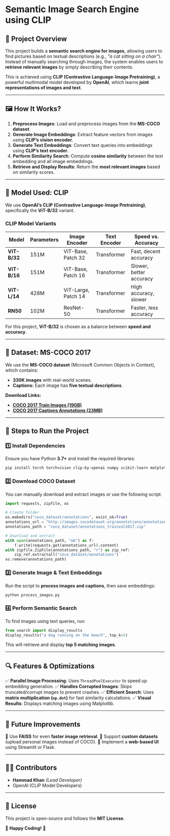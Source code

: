 # **Semantic Image Search Engine using CLIP**

## **📌 Project Overview**
This project builds a **semantic search engine for images**, allowing users to find pictures based on textual descriptions (e.g., *"a cat sitting on a chair"*). Instead of manually searching through images, the system enables users to **retrieve relevant images** by simply describing their contents.

This is achieved using **CLIP (Contrastive Language-Image Pretraining)**, a powerful multimodal model developed by **OpenAI**, which learns **joint representations of images and text**.

---

## **🖼️ How It Works?**
1. **Preprocess Images**: Load and preprocess images from the **MS-COCO dataset**.
2. **Generate Image Embeddings**: Extract feature vectors from images using **CLIP’s vision encoder**.
3. **Generate Text Embeddings**: Convert text queries into embeddings using **CLIP’s text encoder**.
4. **Perform Similarity Search**: Compute **cosine similarity** between the text embedding and all image embeddings.
5. **Retrieve and Display Results**: Return the **most relevant images** based on similarity scores.

---

## **🧠 Model Used: CLIP**
We use **OpenAI’s CLIP (Contrastive Language-Image Pretraining)**, specifically the **ViT-B/32** variant.

### **CLIP Model Variants**
| **Model**      | **Parameters** | **Image Encoder** | **Text Encoder** | **Speed vs. Accuracy** |
|---------------|--------------|------------------|----------------|------------------|
| **ViT-B/32**  | 151M         | ViT-Base, Patch 32 | Transformer     | Fast, decent accuracy |
| **ViT-B/16**  | 151M         | ViT-Base, Patch 16 | Transformer     | Slower, better accuracy |
| **ViT-L/14**  | 428M         | ViT-Large, Patch 14 | Transformer     | High accuracy, slower |
| **RN50**      | 102M         | ResNet-50         | Transformer     | Faster, less accuracy |

For this project, **ViT-B/32** is chosen as a balance between **speed and accuracy**.

---

## **📂 Dataset: MS-COCO 2017**
We use the **MS-COCO dataset** (Microsoft Common Objects in Context), which contains:
- **330K images** with real-world scenes.
- **Captions:** Each image has **five textual descriptions**.

**Download Links:**
- **[COCO 2017 Train Images (19GB)](http://images.cocodataset.org/zips/train2017.zip)**
- **[COCO 2017 Captions Annotations (23MB)](http://images.cocodataset.org/annotations/annotations_trainval2017.zip)**

---

## **🚀 Steps to Run the Project**

### **1️⃣ Install Dependencies**
Ensure you have Python **3.7+** and install the required libraries:
```bash
pip install torch torchvision clip-by-openai numpy scikit-learn matplotlib pillow requests
```

### **2️⃣ Download COCO Dataset**
You can manually download and extract images or use the following script:
```python
import requests, zipfile, os

# Create folder
os.makedirs("coco_dataset/annotations", exist_ok=True)
annotations_url = "http://images.cocodataset.org/annotations/annotations_trainval2017.zip"
annotations_path = "coco_dataset/annotations_trainval2017.zip"

# Download and extract
with open(annotations_path, "wb") as f:
    f.write(requests.get(annotations_url).content)
with zipfile.ZipFile(annotations_path, "r") as zip_ref:
    zip_ref.extractall("coco_dataset/annotations")
os.remove(annotations_path)
```

### **3️⃣ Generate Image & Text Embeddings**
Run the script to **process images and captions**, then save embeddings:
```bash
python process_images.py
```

### **4️⃣ Perform Semantic Search**
To find images using text queries, run:
```python
from search import display_results
display_results("a dog running on the beach", top_k=5)
```

This will retrieve and display **top 5 matching images**.

---

## **🔍 Features & Optimizations**
✅ **Parallel Image Processing**: Uses `ThreadPoolExecutor` to speed up embedding generation.
✅ **Handles Corrupted Images**: Skips truncated/corrupt images to prevent crashes.
✅ **Efficient Search**: Uses **matrix multiplication (`np.dot`)** for fast similarity calculations.
✅ **Visual Results**: Displays matching images using Matplotlib.

---

## **📌 Future Improvements**
🔹 Use **FAISS** for even **faster image retrieval**.
🔹 Support **custom datasets** (upload personal images instead of COCO).
🔹 Implement a **web-based UI** using Streamlit or Flask.

---

## **👨‍💻 Contributors**
- **Hammad Khan** *(Lead Developer)*
- OpenAI (CLIP Model Developers)

---

## **📜 License**
This project is open-source and follows the **MIT License**.

🚀 **Happy Coding!** 🎉

